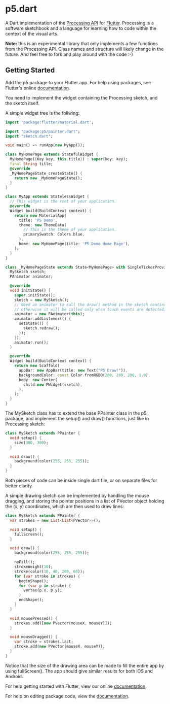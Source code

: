 # p5.dart

A Dart implementation of the [Processing API](https://processing.org/reference/) for [Flutter](https://flutter.io/). Processing is a software sketchbook and a language for learning how to code within the context of the visual arts.

**Note:** this is an experimental library that only implements a few functions from the Processing API. Class names and structure will likely change in the future. And feel free to fork and play around with the code :-)

## Getting Started

Add the p5 package to your Flutter app. For help using packages, see Flutter's online [documentation](https://flutter.io/using-packages/).

You need to implement the widget containing the Processing sketch, and the sketch itself.

A simple widget tree is the follwing:

```dart
import 'package:flutter/material.dart';

import "package:p5/painter.dart";
import "sketch.dart";

void main() => runApp(new MyApp());

class MyHomePage extends StatefulWidget {
  MyHomePage({Key key, this.title}) : super(key: key);
  final String title;
  @override
  _MyHomePageState createState() {
    return new _MyHomePageState();
  }
}

class MyApp extends StatelessWidget {
  // This widget is the root of your application.
  @override
  Widget build(BuildContext context) {
    return new MaterialApp(
      title: 'P5 Demo',
      theme: new ThemeData(
        // This is the theme of your application.
        primarySwatch: Colors.blue,
      ),
      home: new MyHomePage(title: 'P5 Demo Home Page'),
    );
  }
}

class _MyHomePageState extends State<MyHomePage> with SingleTickerProviderStateMixin {
  MySketch sketch;
  PAnimator animator;

  @override
  void initState() {
    super.initState();
    sketch = new MySketch();
    // Need an animator to call the draw() method in the sketch continuously,
    // otherwise it will be called only when touch events are detected.
    animator = new PAnimator(this);
    animator.addListener(() {
      setState(() {
        sketch.redraw();
      });
    });
    animator.run();
  }

  @override
  Widget build(BuildContext context) {
    return new Scaffold(
      appBar: new AppBar(title: new Text("P5 Draw!")),
      backgroundColor: const Color.fromRGBO(200, 200, 200, 1.0),
      body: new Center(
        child:new PWidget(sketch),
      ),
    );
  }
}

```

The MySketch class has to extend the base PPainter class in the p5 package, and implement the setup() and draw() functions, just like in Processing sketch:

```dart
class MySketch extends PPainter {
  void setup() {
    size(300, 300);
  }

  void draw() {
    background(color(255, 255, 255));
  }
}
```

Both pieces of code can be inside single dart file, or on separate files for better clarity.

A simple drawing sketch can be implemented by handling the mouse dragging, and storing the pointer positions in a list of PVector object holding the (x, y) coordinates, which are then used to draw lines:

```dart
class MySketch extends PPainter {
  var strokes = new List<List<PVector>>();

  void setup() {
    fullScreen();
  }

  void draw() {
    background(color(255, 255, 255));

    noFill();
    strokeWeight(10);
    stroke(color(10, 40, 200, 60));
    for (var stroke in strokes) {
      beginShape();
      for (var p in stroke) {
        vertex(p.x, p.y);
      }
      endShape();
    }
  }

  void mousePressed() {
    strokes.add([new PVector(mouseX, mouseY)]);
  }

  void mouseDragged() {
    var stroke = strokes.last;
    stroke.add(new PVector(mouseX, mouseY));
  }
}
```

Notice that the size of the drawing area can be made to fill the entire app by using fullScreen(). The app should give similar results for both iOS and Android.

For help getting started with Flutter, view our online [documentation](https://docs.flutter.dev/).

For help on editing package code, view the [documentation](https://docs.flutter.dev/development/packages-and-plugins/developing-packages).
